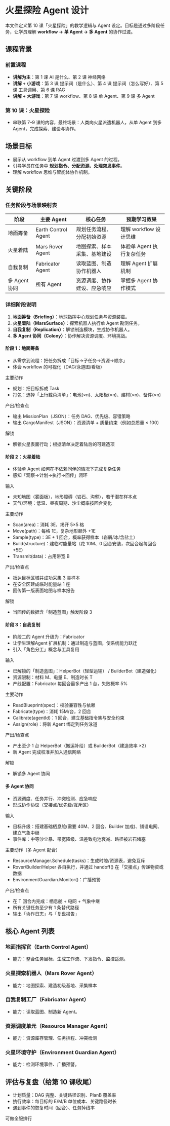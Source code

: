 
# 火星探险 Agent 设计

本文件定义第 10 课「火星探险」的教学逻辑与 Agent 设定。目标是通过多阶段任务，让学员理解 **workflow -> 单 Agent -> 多 Agent** 的协作过渡。

## 课程背景

### 前置课程
- **讲解为主**：第 1 课 AI 是什么、第 2 课 神经网络
- **讲解 + 小游戏**：第 3 课 提示词（是什么）、第 4 课 提示词（怎么写好）、第 5 课 工具调用、第 6 课 RAG
- **讲解 + 大游戏**：第 7 课 workflow、第 8 课 单 Agent、第 9 课 多 Agent

### 第 10 课：火星探险
- 串联第 7–9 课的内容，最终场景：人类向火星派遣机器人，从单 Agent 到多 Agent，完成探索、建设与协作。

## 场景目标
- 展示从 workflow 到单 Agent 过渡到多 Agent 的过程。
- 引导学员在任务中 **规划指令、分配资源、处理突发事件**。
- 理解 workflow 思维与智能体协作机制。

## 关键阶段

### 任务阶段与场景映射表
| 阶段 | 主要 Agent | 核心任务 | 预期学习效果 |
|------|------------|----------|--------------|
| 地面筹备 | Earth Control Agent | 规划任务流程、分配初始资源 | 理解 workflow 设计思维 |
| 火星着陆 | Mars Rover Agent | 地图探索、样本采集、基地建设 | 体验单 Agent 执行复杂任务 |
| 自我复制 | Fabricator Agent | 读取蓝图、制造协作机器人 | 理解 Agent 扩展机制 |
| 多 Agent 协同 | 所有 Agent | 资源调度、协作建设、应急响应 | 掌握多 Agent 协作模式 |

### 详细阶段说明
1. **地面筹备（Briefing）**：地球指挥中心规划任务与资源装载。
2. **火星着陆（MarsSurface）**：探索机器人执行单 Agent 勘测任务。
3. **自我复制（Replication）**：解锁制造模块，生成协作机器人。
4. **多 Agent 协同（Colony）**：协作解决资源调度、环境挑战。

#### 阶段 1：地面筹备

- 从需求到流程：把任务拆成「目标→子任务→资源→顺序」
- 体会 workflow 的可视化（DAG/泳道图/看板）

主要动作

- 规划：把目标拆成 Task
- 打包：选择「上行载荷清单」：电池(×n)、太阳板(×n)、建材(×n)、备件(×n)

产出/检查点

- 输出 MissionPlan（JSON）：任务 DAG、优先级、容错策略
- 输出 CargoManifest（JSON）：资源清单 + 质量约束（例如总质量 ≤ 100）

解锁

- 解锁火星表面行动；根据清单决定着陆后的可建造项

#### 阶段 2：火星着陆

- 体验单 Agent 如何在不依赖同伴的情况下完成复杂任务
- 感知「观察→计划→执行→回传」闭环

输入

- 未知地图（雾面板），地形障碍（岩石、沟壑），若干潜在样本点
- 天气/环境：低温、昼夜周期、沙尘概率按回合变化

主要动作

- Scan(area)：消耗 3E，揭开 5×5 格
- Move(path)：每格 1E，复杂地形额外 +1E
- Sample(type)：3E + 1 回合，概率获得样本（岩屑/冰/含盐土）
- Build(structure)：建临时能量站（花 10M、0 回合安装，次回合起每回合 +5E）
- Transmit(data)：占用带宽 B

产出/检查点

- 抵达目标区域并成功采集 3 类样本
- 在安全区建成临时能量站 1 座
- 回传第一版表面地图与样本报告

解锁

- 当回传的数据含「制造蓝图」触发阶段 3

#### 阶段 3：自我复制

- 阶段二的 Agent 升级为：Fabricator
- 让学生理解Agent 扩展机制：通过制造与蓝图，使系统能力跃迁
- 引入「角色分工」概念与工具复用

输入

- 已解锁的「制造蓝图」：HelperBot（轻型运输） / BuilderBot（建造强化）
- 资源限制：材料 M、电量 E、制造时长 T
- 产线配置：Fabricator 每回合最多产出 1 台，失败概率 5%

主要动作

- ReadBlueprint(spec)：校验兼容性与依赖
- Fabricate(type)：消耗 15M/台，2 回合
- Calibrate(agentId)：1 回合，建立基础指令集与安全约束
- Assign(role)：将新 Agent 绑定到任务泳道

产出/检查点

- 产出至少 1 台 HelperBot（搬运补给）或 BuilderBot（建造效率 ×2）
- 新 Agent 完成校准并加入通信网络

解锁

- 解锁多 Agent 协同

#### 多 Agent 协同

- 资源调度、任务并行、冲突检测、应急响应
- 形成协作协议（交接点/优先级/互斥区）

输入

- 目标升级：搭建基础栖息舱(需要 40M、2 回合、Builder 加成)、铺设电网、建立气象中继
- 事件库：中等沙尘暴、带宽降级、温差致电池衰减、路径被岩石堵塞

主要动作（多 Agent 配合）

- ResourceManager.Schedule(tasks)：生成时隙/资源表，避免互斥
- Rover/Builder/Helper 各自执行，并通过 handoff() 在「交接点」传递物资或数据
- EnvironmentGuardian.Monitor()：广播预警

产出/检查点

- 在 T 回合内完成：栖息舱 + 电网 + 气象中继
- 所有关键任务至少有 1 条替代路径
- 输出「协作日志」与「复盘报告」


## 核心 Agent 列表

### 地面指挥官（Earth Control Agent）
  - 能力：整合任务目标、生成工作流、下发指令、监控遥测。

### 火星探索机器人（Mars Rover Agent）
  - 能力：地图探索、建造初级基地、采集样本

### 自我复制工厂（Fabricator Agent）
  - 能力：读取蓝图、制造新 Agent。

### 资源调度单元（Resource Manager Agent）
  - 能力：资源库存管理、任务排程、冲突检测

### 火星环境守护（Environment Guardian Agent）
  - 能力：检测环境事件、广播预警。

## 评估与复盘（给第 10 课收尾）

- 计划质量：DAG 完整、关键路径识别、PlanB 覆盖率
- 执行效率：每目标的 E/M/B 单位成本、关键路径时长
- 遇到事件的恢复时间（回合）、任务掉线率

可做全服排行
